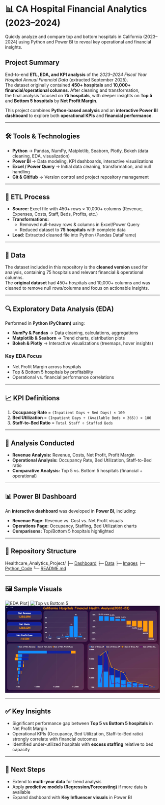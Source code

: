 # 📊 CA Hospital Financial Analytics (2023–2024)

Quickly analyze and compare top and bottom hospitals in California (2023–2024) using Python and Power BI to reveal key operational and financial insights.


## Project Summary  
End-to-end **ETL, EDA, and KPI analysis** of the *2023–2024 Fiscal Year Hospital Annual Financial Data* (extracted September 2025).  
The dataset originally contained **450+ hospitals** and **10,000+ financial/operational columns**. After cleaning and transformation,  
the final analysis focused on **75 hospitals**, with deeper insights on **Top 5** and **Bottom 5 hospitals** by **Net Profit Margin**.  

This project combines **Python-based analysis** and an **interactive Power BI dashboard** to explore both **operational KPIs** and **financial performance**.  

---

## 🛠️ Tools & Technologies
- **Python** → Pandas, NumPy, Matplotlib, Seaborn, Plotly, Bokeh (data cleaning, EDA, visualization)  
- **Power BI** → Data modeling, KPI dashboards, interactive visualizations  
- **Excel / Power Query** → Initial data cleaning, transformation, and null handling  
- **Git & GitHub** → Version control and project repository management

---

## 🔄 ETL Process
- **Source:** Excel file with 450+ rows × 10,000+ columns (Revenue, Expenses, Costs, Staff, Beds, Profits, etc.)  
- **Transformations:**  
  - Removed null-heavy rows & columns in Excel/Power Query  
  - Reduced dataset to **75 hospitals** with complete data  
- **Load:** Extracted cleaned file into Python (Pandas DataFrame)  

---

## 📂 Data
The dataset included in this repository is the **cleaned version** used for analysis, containing 75 hospitals and relevant financial & operational columns.  
The **original dataset** had 450+ hospitals and 10,000+ columns and was cleaned to remove null rows/columns and focus on actionable insights.

---

## 🔍 Exploratory Data Analysis (EDA)
Performed in **Python (PyCharm)** using:  
- **NumPy & Pandas** → Data cleaning, calculations, aggregations  
- **Matplotlib & Seaborn** → Trend charts, distribution plots  
- **Bokeh & Plotly** → Interactive visualizations (treemaps, hover insights)  

### Key EDA Focus  
- Net Profit Margin across hospitals  
- Top & Bottom 5 hospitals by profitability  
- Operational vs. financial performance correlations  

---

## 📈 KPI Definitions
1. **Occupancy Rate** = `(Inpatient Days ÷ Bed Days) × 100`  
2. **Bed Utilization** = `(Inpatient Days ÷ (Available Beds × 365)) × 100`  
3. **Staff-to-Bed Ratio** = `Total Staff ÷ Staffed Beds`  

---

## 🧾 Analysis Conducted
- **Revenue Analysis:** Revenue, Costs, Net Profit, Profit Margin  
- **Operational Analysis:** Occupancy Rate, Bed Utilization, Staff-to-Bed ratio  
- **Comparative Analysis:** Top 5 vs. Bottom 5 hospitals (financial + operational)  

---

## 📊 Power BI Dashboard
An **interactive dashboard** was developed in **Power BI**, including:  
- **Revenue Page:** Revenue vs. Cost vs. Net Profit visuals  
- **Operations Page:** Occupancy, Staffing, Bed Utilization charts  
- **Comparisons:** Top/Bottom 5 hospitals highlighted  

---

## 📂 Repository Structure

Healthcare_Analytics_Project/
├─ [Dashboard](https://github.com/Lpriya2407-Portfolio/CA_Hospital_Financial_Analytics_2023_2024/tree/main/Healthcare_Analytics_Project/Dashboard)
├─ [Data](https://github.com/Lpriya2407-Portfolio/CA_Hospital_Financial_Analytics_2023_2024/tree/main/Healthcare_Analytics_Project/Data)
├─ [Images](https://github.com/Lpriya2407-Portfolio/CA_Hospital_Financial_Analytics_2023_2024/tree/main/Healthcare_Analytics_Project/Images)
├─ [Python_Code](https://github.com/Lpriya2407-Portfolio/CA_Hospital_Financial_Analytics_2023_2024/tree/main/Healthcare_Analytics_Project/Python_Code)
└─ [README.md](https://github.com/Lpriya2407-Portfolio/CA_Hospital_Financial_Analytics_2023_2024/blob/main/README.md)

---

## 🖼️ Sample Visuals

![EDA Plot]([https://github.com/Lpriya2407-Portfolio/CA_Hospital_Financial_Analytics_2023_2024/blob/main/Healthcare_Analytics_Project/Images/eda_plots.png)]
![Top vs Bottom 5]([https://github.com/Lpriya2407-Portfolio/CA_Hospital_Financial_Analytics_2023_2024/blob/main/Healthcare_Analytics_Project/Images/top_bottom_hospitals.png)
![Dashboard Preview](https://github.com/Lpriya2407-Portfolio/CA_Hospital_Financial_Analytics_2023_2024/blob/main/Healthcare_Analytics_Project/Images/dashboard_preview.png)

---

## ✅ Key Insights
- Significant performance gap between **Top 5 vs Bottom 5 hospitals** in Net Profit Margin  
- Operational KPIs (Occupancy, Bed Utilization, Staff-to-Bed ratio) strongly correlate with financial outcomes  
- Identified under-utilized hospitals with **excess staffing** relative to bed capacity  

---

## 📌 Next Steps
- Extend to **multi-year data** for trend analysis  
- Apply **predictive models (Regression/Forecasting)** if more data is available  
- Expand dashboard with **Key Influencer visuals** in Power BI  




